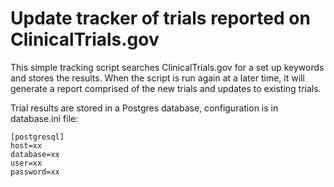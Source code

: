 # Update tracker of trials reported on ClinicalTrials.gov
This simple tracking script searches ClinicalTrials.gov for a set up keywords and stores the results. When the script is run again at a later time, it will generate a report comprised of the new trials and updates to existing trials.

Trial results are stored in a Postgres database, configuration is in database.ini file:
```
[postgresql]
host=xx
database=xx
user=xx
password=xx
```
